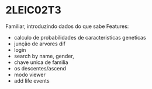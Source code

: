 # 2LEIC02T3
Familiar, introduzindo dados do que sabe
Features:
- calculo de probabilidades de caracteristicas geneticas
- junção de arvores dif
- login
- search by name, gender, 
- chave unica de familia
- os descentes/ascend
- modo viewer
- add life events

